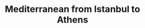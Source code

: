 ---
category: luxury
title: Mediterranean from Istanbul to Athens
class: mediterranean-from-istanbul-to-athens
cruiseline: Seabourn – Seabourn Odyssey
special-info: 1night Stay in Istanbul, flights and all overseas transfers
price: 1899
nights: 8
cruise-url: http://www.planetcruise.co.uk/seabourn-cruises/seabourn-odyssey/29-july-2016/93989?referrersiteid=970
---